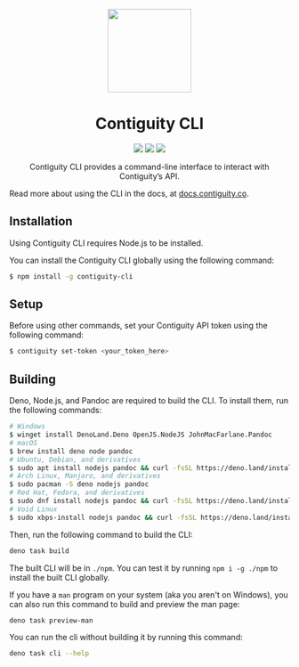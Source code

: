 <p align='center'><img src="https://contiguity.co/assets/icon-black.png" height="150px"/></p>
<h1 align='center'>Contiguity CLI</h1>

<p align='center'>
    <img display="inline-block" src="https://img.shields.io/npm/v/@contiguity/cli?style=for-the-badge" /> <img display="inline-block" src="https://img.shields.io/bundlephobia/minzip/@contiguity/cli?style=for-the-badge" /> <img display="inline-block" src="https://img.shields.io/badge/Made%20with-TypeScript-blue?style=for-the-badge" />
</p>
<p align='center'>Contiguity CLI provides a command-line interface to interact with Contiguity’s API.</p>

Read more about using the CLI in the docs, at
[docs.contiguity.co](https://docs.contiguity.co/#/cli/).

## Installation

Using Contiguity CLI requires Node.js to be installed.

You can install the Contiguity CLI globally using the following command:

```bash
$ npm install -g contiguity-cli
```

## Setup

Before using other commands, set your Contiguity API token using the following
command:

```bash
$ contiguity set-token <your_token_here>
```

## Building

Deno, Node.js, and Pandoc are required to build the CLI. To install them, run
the following commands:

```bash
# Windows
$ winget install DenoLand.Deno OpenJS.NodeJS JohnMacFarlane.Pandoc
# macOS
$ brew install deno node pandoc
# Ubuntu, Debian, and derivatives
$ sudo apt install nodejs pandoc && curl -fsSL https://deno.land/install.sh | sh
# Arch Linux, Manjaro, and derivatives
$ sudo pacman -S deno nodejs pandoc
# Red Hat, Fedora, and derivatives
$ sudo dnf install nodejs pandoc && curl -fsSL https://deno.land/install.sh | sh
# Void Linux
$ sudo xbps-install nodejs pandoc && curl -fsSL https://deno.land/install.sh | sh
```

Then, run the following command to build the CLI:

```bash
deno task build
```

The built CLI will be in `./npm`. You can test it by running `npm i -g ./npm` to
install the built CLI globally.

If you have a `man` program on your system (aka you aren't on Windows), you can
also run this command to build and preview the man page:

```bash
deno task preview-man
```

You can run the cli without building it by running this command:

```bash
deno task cli --help
```
